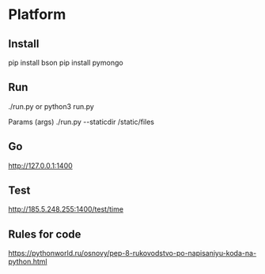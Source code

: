 Platform
========

## Install

pip install bson
pip install pymongo

## Run

./run.py
or
python3 run.py

Params (args)
./run.py --staticdir /static/files

## Go
http://127.0.0.1:1400

## Test
http://185.5.248.255:1400/test/time

## Rules for code
https://pythonworld.ru/osnovy/pep-8-rukovodstvo-po-napisaniyu-koda-na-python.html
